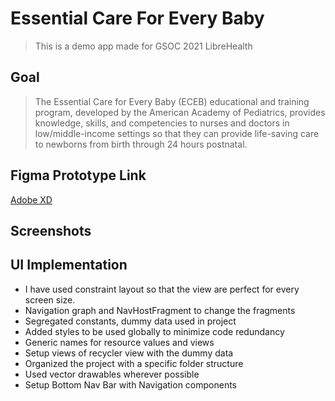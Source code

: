 # Essential Care For Every Baby
> This is a demo app made for GSOC 2021 LibreHealth

## Goal
> The Essential Care for Every Baby (ECEB) educational and training program, developed by the American Academy of Pediatrics, provides knowledge, skills, and competencies to nurses and doctors in low/middle-income settings so that they can provide life-saving care to newborns from birth through 24 hours postnatal.

## Figma Prototype Link 
[Adobe XD](
https://xd.adobe.com/view/910aed7c-fcb6-466a-91c4-664342e98e4c-c459/?fullscreen
)

## Screenshots


## UI Implementation
- I have used constraint layout so that the view are perfect for every screen size.
- Navigation graph and NavHostFragment to change the fragments
- Segregated constants, dummy data used in project
- Added styles to be used globally to minimize code redundancy 
- Generic names for resource values and views
- Setup views of recycler view with the dummy data
- Organized the project with a specific folder structure
- Used vector drawables wherever possible
- Setup Bottom Nav Bar with Navigation components
